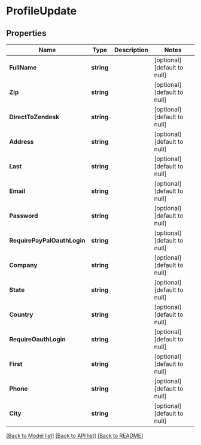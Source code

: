 # ProfileUpdate

## Properties
Name | Type | Description | Notes
------------ | ------------- | ------------- | -------------
**FullName** | **string** |  | [optional] [default to null]
**Zip** | **string** |  | [optional] [default to null]
**DirectToZendesk** | **string** |  | [optional] [default to null]
**Address** | **string** |  | [optional] [default to null]
**Last** | **string** |  | [optional] [default to null]
**Email** | **string** |  | [optional] [default to null]
**Password** | **string** |  | [optional] [default to null]
**RequirePayPalOauthLogin** | **string** |  | [optional] [default to null]
**Company** | **string** |  | [optional] [default to null]
**State** | **string** |  | [optional] [default to null]
**Country** | **string** |  | [optional] [default to null]
**RequireOauthLogin** | **string** |  | [optional] [default to null]
**First** | **string** |  | [optional] [default to null]
**Phone** | **string** |  | [optional] [default to null]
**City** | **string** |  | [optional] [default to null]

[[Back to Model list]](../README.md#documentation-for-models) [[Back to API list]](../README.md#documentation-for-api-endpoints) [[Back to README]](../README.md)



